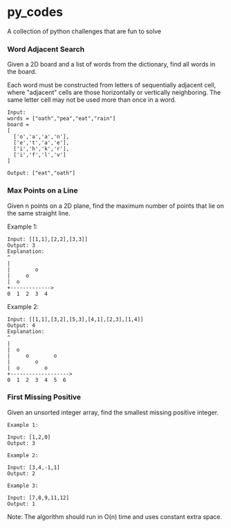 # py_codes

A collection of python challenges that are fun to solve

### Word Adjacent Search
Given a 2D board and a list of words from the dictionary, find all words in the board.

Each word must be constructed from letters of sequentially adjacent cell, where "adjacent" cells are those horizontally or vertically neighboring. The same letter cell may not be used more than once in a word.

```
Input:
words = ["oath","pea","eat","rain"]
board =
[
  ['o','a','a','n'],
  ['e','t','a','e'],
  ['i','h','k','r'],
  ['i','f','l','v']
]

Output: ["eat","oath"]
```

### Max Points on a Line
Given n points on a 2D plane, find the maximum number of points that lie on the same straight line.

Example 1:
```
Input: [[1,1],[2,2],[3,3]]
Output: 3
Explanation:
^
|
|        o
|     o
|  o  
+------------->
0  1  2  3  4
```
Example 2:

```
Input: [[1,1],[3,2],[5,3],[4,1],[2,3],[1,4]]
Output: 4
Explanation:
^
|
|  o
|     o        o
|        o
|  o        o
+------------------->
0  1  2  3  4  5  6
```

### First Missing Positive
Given an unsorted integer array, find the smallest missing positive integer.

```
Example 1:

Input: [1,2,0]
Output: 3
```
```
Example 2:

Input: [3,4,-1,1]
Output: 2
```
```
Example 3:

Input: [7,8,9,11,12]
Output: 1
```

Note:
The algorithm should run in O(n) time and uses constant extra space.
